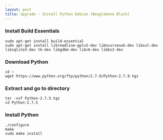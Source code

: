 ```yaml
---
layout: post
title: Upgrade - Install Python Debian (Beaglebone Black)
---
```


### Install Build Essentials

```
sudo apt-get install build-essential
sudo apt-get install libreadline-gplv2-dev libncursesw5-dev libssl-dev libsqlite3-dev tk-dev libgdbm-dev libc6-dev libbz2-dev
```

### Download Python

```
cd ~
wget https://www.python.org/ftp/python/2.7.9/Python-2.7.9.tgz
```

### Extract and go to directory

```
tar -xvf Python-2.7.5.tgz
cd Python-2.7.5
```

### Install Python

```
./configure
make
sudo make install
```
